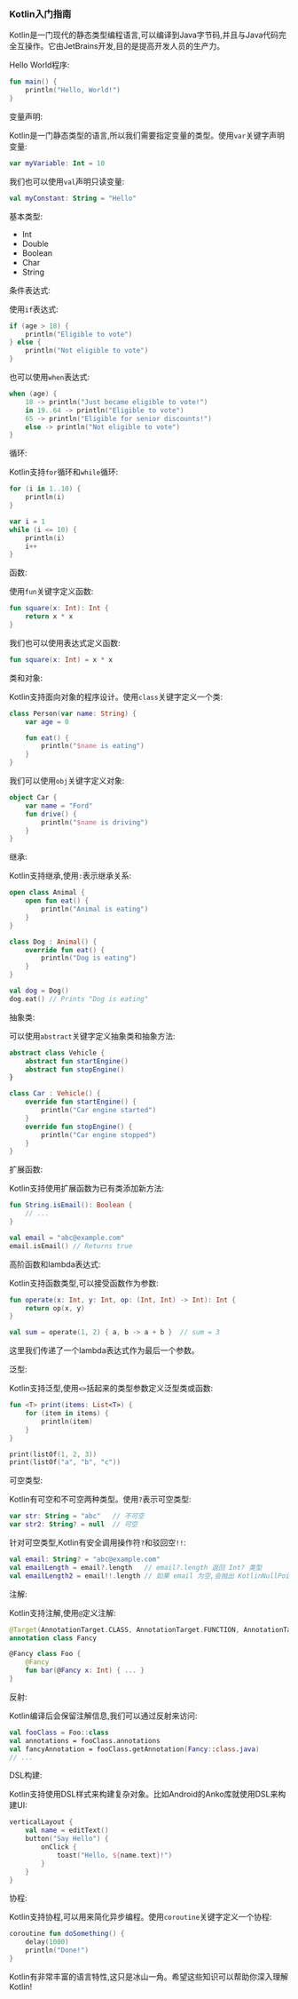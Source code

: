 ### Kotlin入门指南

Kotlin是一门现代的静态类型编程语言,可以编译到Java字节码,并且与Java代码完全互操作。它由JetBrains开发,目的是提高开发人员的生产力。

Hello World程序:

```kotlin
fun main() { 
    println("Hello, World!") 
}
```

变量声明:

Kotlin是一门静态类型的语言,所以我们需要指定变量的类型。使用`var`关键字声明变量:

```kotlin
var myVariable: Int = 10
```

我们也可以使用`val`声明只读变量:

```kotlin
val myConstant: String = "Hello"
```

基本类型:

- Int
- Double
- Boolean
- Char
- String

条件表达式:

使用`if`表达式:

```kotlin
if (age > 18) {
    println("Eligible to vote") 
} else {
    println("Not eligible to vote")
}
```

也可以使用`when`表达式:

```kotlin
when (age) {
    18 -> println("Just became eligible to vote!")
    in 19..64 -> println("Eligible to vote")
    65 -> println("Eligible for senior discounts!")
    else -> println("Not eligible to vote") 
}
```

循环:

Kotlin支持`for`循环和`while`循环:

```kotlin
for (i in 1..10) {
    println(i) 
}

var i = 1 
while (i <= 10) { 
    println(i) 
    i++ 
}
```

函数:

使用`fun`关键字定义函数:

```kotlin
fun square(x: Int): Int { 
    return x * x 
}
```

我们也可以使用表达式定义函数:

```kotlin 
fun square(x: Int) = x * x
```



类和对象:

Kotlin支持面向对象的程序设计。使用`class`关键字定义一个类:

```kotlin
class Person(var name: String) {
    var age = 0

    fun eat() {
        println("$name is eating")
    }
}
```

我们可以使用`obj`关键字定义对象:

```kotlin
object Car {
    var name = "Ford"
    fun drive() {
        println("$name is driving")
    }
}
```

继承:

Kotlin支持继承,使用`:`表示继承关系:

```kotlin
open class Animal {
    open fun eat() {
        println("Animal is eating")
    }
}

class Dog : Animal() {
    override fun eat() {
        println("Dog is eating")
    }
}

val dog = Dog()
dog.eat() // Prints "Dog is eating"
```

抽象类:

可以使用`abstract`关键字定义抽象类和抽象方法:

```kotlin
abstract class Vehicle {
    abstract fun startEngine()
    abstract fun stopEngine()
}

class Car : Vehicle() {
    override fun startEngine() {
        println("Car engine started")
    }
    override fun stopEngine() {
        println("Car engine stopped")
    }
}
```

扩展函数:

Kotlin支持使用扩展函数为已有类添加新方法:

```kotlin
fun String.isEmail(): Boolean {
    // ...
}

val email = "abc@example.com"
email.isEmail() // Returns true
```

高阶函数和lambda表达式:

Kotlin支持函数类型,可以接受函数作为参数:

```kotlin
fun operate(x: Int, y: Int, op: (Int, Int) -> Int): Int {
    return op(x, y)
}

val sum = operate(1, 2) { a, b -> a + b }  // sum = 3
```

这里我们传递了一个lambda表达式作为最后一个参数。



泛型:

Kotlin支持泛型,使用`<>`括起来的类型参数定义泛型类或函数:

```kotlin
fun <T> print(items: List<T>) {
    for (item in items) {
        println(item)
    }
}

print(listOf(1, 2, 3)) 
print(listOf("a", "b", "c"))
```

可空类型:

Kotlin有可空和不可空两种类型。使用`?`表示可空类型:

```kotlin
var str: String = "abc"   // 不可空
var str2: String? = null  // 可空
```

针对可空类型,Kotlin有安全调用操作符`?`和驳回空`!!`:

```kotlin
val email: String? = "abc@example.com"
val emailLength = email?.length   // email?.length 返回 Int? 类型
val emailLength2 = email!!.length // 如果 email 为空,会抛出 KotlinNullPointerException
```

注解:

Kotlin支持注解,使用`@`定义注解:

```kotlin
@Target(AnnotationTarget.CLASS, AnnotationTarget.FUNCTION, AnnotationTarget.VALUE_PARAMETER)
annotation class Fancy

@Fancy class Foo {
    @Fancy 
    fun bar(@Fancy x: Int) { ... }
}
```

反射:

Kotlin编译后会保留注解信息,我们可以通过反射来访问:

```kotlin
val fooClass = Foo::class
val annotations = fooClass.annotations 
val fancyAnnotation = fooClass.getAnnotation(Fancy::class.java)
// ...
```

DSL构建:

Kotlin支持使用DSL样式来构建复杂对象。比如Android的Anko库就使用DSL来构建UI:

```kotlin
verticalLayout {
    val name = editText()
    button("Say Hello") {
        onClick { 
            toast("Hello, ${name.text}!") 
        }
    }
} 
```

协程:

Kotlin支持协程,可以用来简化异步编程。使用`coroutine`关键字定义一个协程:

```kotlin 
coroutine fun doSomething() { 
    delay(1000) 
    println("Done!") 
}
```

Kotlin有非常丰富的语言特性,这只是冰山一角。希望这些知识可以帮助你深入理解Kotlin!